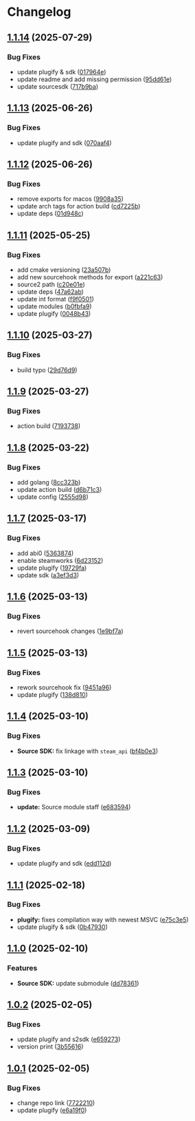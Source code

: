 # Changelog

## [1.1.14](https://github.com/untrustedmodders/mms2-plugify/compare/v1.1.13...v1.1.14) (2025-07-29)


### Bug Fixes

* update plugify & sdk ([017964e](https://github.com/untrustedmodders/mms2-plugify/commit/017964e5e760c9f40ec84d4d7a324508491b9f0e))
* update readme and add missing permission ([95dd61e](https://github.com/untrustedmodders/mms2-plugify/commit/95dd61e33616afa51fe6795dd54b0964dcbf5d9f))
* update sourcesdk ([717b9ba](https://github.com/untrustedmodders/mms2-plugify/commit/717b9ba6a7854d5203127443fd2ed4390ed1de5b))

## [1.1.13](https://github.com/untrustedmodders/mms2-plugify/compare/v1.1.12...v1.1.13) (2025-06-26)


### Bug Fixes

* update plugify and sdk ([070aaf4](https://github.com/untrustedmodders/mms2-plugify/commit/070aaf40262aa00391fd79fdc36c158c627d9c89))

## [1.1.12](https://github.com/untrustedmodders/mms2-plugify/compare/v1.1.11...v1.1.12) (2025-06-26)


### Bug Fixes

* remove exports for macos ([9908a35](https://github.com/untrustedmodders/mms2-plugify/commit/9908a35611fec9dbbf27abf838594a6f8854fc8d))
* update arch tags for action build ([cd7225b](https://github.com/untrustedmodders/mms2-plugify/commit/cd7225b2a9b9ee003603d713601bd3e2ba79ea4d))
* update deps ([01d948c](https://github.com/untrustedmodders/mms2-plugify/commit/01d948c43bbeacd171707a1f2135a10816c18591))

## [1.1.11](https://github.com/untrustedmodders/mms2-plugify/compare/v1.1.10...v1.1.11) (2025-05-25)


### Bug Fixes

* add cmake versioning ([23a507b](https://github.com/untrustedmodders/mms2-plugify/commit/23a507b89d99454f0dd108136bc3f4eadd1deb55))
* add new sourcehook methods for export ([a221c63](https://github.com/untrustedmodders/mms2-plugify/commit/a221c635e160796aef13e0cc136995e7fffddc22))
* source2 path ([c20e01e](https://github.com/untrustedmodders/mms2-plugify/commit/c20e01ef47e5de3a2ee30dc449339489762c809b))
* update deps ([47a62ab](https://github.com/untrustedmodders/mms2-plugify/commit/47a62aba6199778ef518d72806339e6ad95de4fb))
* update int format ([f9f0501](https://github.com/untrustedmodders/mms2-plugify/commit/f9f050106d9b29840d77a7e6f18b83586d07fe53))
* update modules ([b0fbfa9](https://github.com/untrustedmodders/mms2-plugify/commit/b0fbfa9cd512db77ef425f382bd0b4140dd2cfb2))
* update plugify ([0048b43](https://github.com/untrustedmodders/mms2-plugify/commit/0048b43a7bcc0e0a52359904ed1479fa6ee3cbeb))

## [1.1.10](https://github.com/untrustedmodders/mms2-plugify/compare/v1.1.9...v1.1.10) (2025-03-27)


### Bug Fixes

* build typo ([29d76d9](https://github.com/untrustedmodders/mms2-plugify/commit/29d76d9bf5623cbbe75d53f4fdf11450cb799504))

## [1.1.9](https://github.com/untrustedmodders/mms2-plugify/compare/v1.1.8...v1.1.9) (2025-03-27)


### Bug Fixes

* action build ([7193738](https://github.com/untrustedmodders/mms2-plugify/commit/7193738c84da627526f482b2b68116b5236ee9d8))

## [1.1.8](https://github.com/untrustedmodders/mms2-plugify/compare/v1.1.7...v1.1.8) (2025-03-22)


### Bug Fixes

* add golang ([8cc323b](https://github.com/untrustedmodders/mms2-plugify/commit/8cc323bb9c38efdd62bc88a3bd0c49ee0d7663b7))
* update action build ([d6b71c3](https://github.com/untrustedmodders/mms2-plugify/commit/d6b71c3f0459cc53380c79ff4a641ea0c0a72f90))
* update config ([2555d98](https://github.com/untrustedmodders/mms2-plugify/commit/2555d98847d33d7bf0c5b313917d60d448a9bc66))

## [1.1.7](https://github.com/untrustedmodders/mms2-plugify/compare/v1.1.6...v1.1.7) (2025-03-17)


### Bug Fixes

* add abi0 ([5363874](https://github.com/untrustedmodders/mms2-plugify/commit/53638746b3638d0cb6ca5ea5f7a449b8e6ff0e3b))
* enable steamworks ([6d23152](https://github.com/untrustedmodders/mms2-plugify/commit/6d23152c3354ff37fb5e399cd848170a8173d2c4))
* update plugify ([19729fa](https://github.com/untrustedmodders/mms2-plugify/commit/19729fac9e555a92a71f9dfd425a7c54ac2a8108))
* update sdk ([a3ef3d3](https://github.com/untrustedmodders/mms2-plugify/commit/a3ef3d3cb540f8eebc9c9f75b19001422c1f0182))

## [1.1.6](https://github.com/untrustedmodders/mms2-plugify/compare/v1.1.5...v1.1.6) (2025-03-13)


### Bug Fixes

* revert sourcehook changes ([1e9bf7a](https://github.com/untrustedmodders/mms2-plugify/commit/1e9bf7aadd8d20790fa39c92e0dddf3e8bb86517))

## [1.1.5](https://github.com/untrustedmodders/mms2-plugify/compare/v1.1.4...v1.1.5) (2025-03-13)


### Bug Fixes

* rework sourcehook fix ([9451a96](https://github.com/untrustedmodders/mms2-plugify/commit/9451a962b2c70d1a0d1f2f47d79c9becc21a3af0))
* update plugify ([138d810](https://github.com/untrustedmodders/mms2-plugify/commit/138d810e7da082b91978b529ef4f0304cdc90526))

## [1.1.4](https://github.com/untrustedmodders/mms2-plugify/compare/v1.1.3...v1.1.4) (2025-03-10)


### Bug Fixes

* **Source SDK:** fix linkage with `steam_api` ([bf4b0e3](https://github.com/untrustedmodders/mms2-plugify/commit/bf4b0e32dccd39c3a7629fded117421c06504bd1))

## [1.1.3](https://github.com/untrustedmodders/mms2-plugify/compare/v1.1.2...v1.1.3) (2025-03-10)


### Bug Fixes

* **update:** Source module staff ([e683594](https://github.com/untrustedmodders/mms2-plugify/commit/e683594a58a7ba5ef5d2913a30ad798c01bb9c00))

## [1.1.2](https://github.com/untrustedmodders/mms2-plugify/compare/v1.1.1...v1.1.2) (2025-03-09)


### Bug Fixes

* update plugify and sdk ([edd112d](https://github.com/untrustedmodders/mms2-plugify/commit/edd112dbd698f1fad5d70c00c165475f45ab0283))

## [1.1.1](https://github.com/untrustedmodders/mms2-plugify/compare/v1.1.0...v1.1.1) (2025-02-18)


### Bug Fixes

* **plugify:** fixes compilation way with newest MSVC ([e75c3e5](https://github.com/untrustedmodders/mms2-plugify/commit/e75c3e56e99a180ff84e4b0e554f4dee32a82ca3))
* update plugify & sdk ([0b47930](https://github.com/untrustedmodders/mms2-plugify/commit/0b479302955d8862890be60dc5f681f8d17bb297))

## [1.1.0](https://github.com/untrustedmodders/mms2-plugify/compare/v1.0.2...v1.1.0) (2025-02-10)


### Features

* **Source SDK:** update submodule ([dd78361](https://github.com/untrustedmodders/mms2-plugify/commit/dd78361876005b1da8508a219de95dc85599ec60))

## [1.0.2](https://github.com/untrustedmodders/mms2-plugify/compare/v1.0.1...v1.0.2) (2025-02-05)


### Bug Fixes

* update plugify and s2sdk ([e659273](https://github.com/untrustedmodders/mms2-plugify/commit/e6592730d812baa96b6769e3306a7c10a1572566))
* version print ([3b55616](https://github.com/untrustedmodders/mms2-plugify/commit/3b55616a5050bcd0760173f257201f1df1ceefbb))

## [1.0.1](https://github.com/untrustedmodders/mms2-plugify/compare/v1.0.0...v1.0.1) (2025-02-05)


### Bug Fixes

* change repo link ([7722210](https://github.com/untrustedmodders/mms2-plugify/commit/77222100c40f0fb6696d65bcf7c332063d4eed63))
* update plugify ([e6a19f0](https://github.com/untrustedmodders/mms2-plugify/commit/e6a19f07752e5d0adcbe865fa2307c98c749d727))

